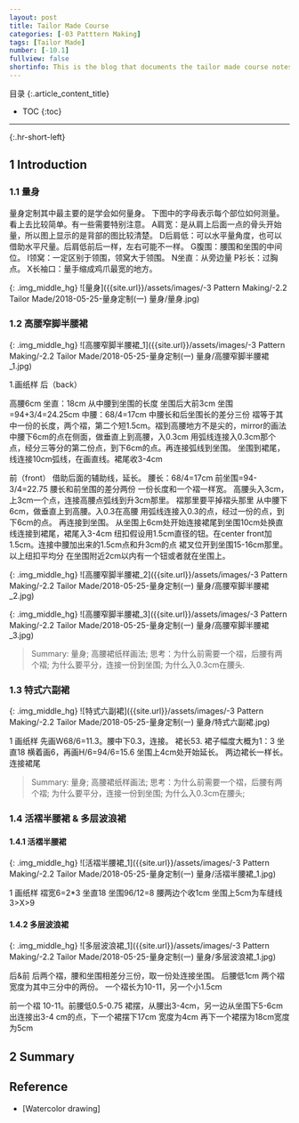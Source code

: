 ```yaml
---
layout: post
title: Tailor Made Course
categories: [-03 Patttern Making]
tags: [Tailor Made]
number: [-10.1]
fullview: false
shortinfo: This is the blog that documents the tailor made course notes.
---
```

目录
{:.article_content_title}

* TOC
{:toc}

---
{:.hr-short-left}


## 1 Introduction

### 1.1 量身

量身定制其中最主要的是学会如何量身。
下图中的字母表示每个部位如何测量。看上去比较简单。有一些需要特别注意。
A肩宽：是从肩上后面一点的骨头开始量，所以图上显示的是背部的图比较清楚。
D后肩低：可以水平量角度，也可以借助水平尺量。后肩低前后一样，左右可能不一样。
G腹围：腰围和坐围的中间位。
I领窝：一定区别于领围，领窝大于领围。
N坐直：从旁边量
P衫长：过胸点。
X长袖口：量手缩成鸡爪最宽的地方。


{: .img_middle_hg}
![量身]({{site.url}}/assets/images/-3 Pattern Making/-2.2 Tailor Made/2018-05-25-量身定制(一) 量身/量身.jpg)


### 1.2 高腰窄脚半腰裙

{: .img_middle_hg}
![高腰窄脚半腰裙_1]({{site.url}}/assets/images/-3 Pattern Making/-2.2 Tailor Made/2018-05-25-量身定制(一) 量身/高腰窄脚半腰裙_1.jpg)

1.画纸样
后（back）

高腰6cm
坐直：18cm 从中腰到坐围的长度
坐围后大前3cm 坐围=94+3/4=24.25cm
中腰：68/4=17cm 
中腰长和后坐围长的差分三份
褶等于其中一份的长度，两个褶，第二个短1.5cm。褶到高腰地方不是尖的，mirror的画法
中腰下6cm的点在侧面，做垂直上到高腰，入0.3cm
用弧线连接入0.3cm那个点，经分三等分的第二份点，到下6cm的点。再连接弧线到坐围。
坐围到裙尾，线连接10cm弧线，在画直线。裙尾收3-4cm

前（front）
借助后面的辅助线，延长。
腰长：68/4=17cm
前坐围=94-3/4=22.75
腰长和前坐围的差分两份
一份长度和一个褶一样宽。
高腰头入3cm，上3cm一个点，连接高腰点弧线到升3cm那里。
褶那里要平掉褶头那里
从中腰下6cm，做垂直上到高腰。入0.3在高腰
用弧线连接入0.3的点，经过一份的点，到下6cm的点。
再连接到坐围。
从坐围上6cm处开始连接裙尾到坐围10cm处换直线连接到裙尾，裙尾入3-4cm
纽扣假设用1.5cm直径的钮。在center front加1.5cm。连接中腰加出来的1.5cm点和升3cm的点
裙叉位开到坐围15-16cm那里。以上纽扣平均分
在坐围附近2cm以内有一个钮或者就在坐围上。


{: .img_middle_hg}
![高腰窄脚半腰裙_2]({{site.url}}/assets/images/-3 Pattern Making/-2.2 Tailor Made/2018-05-25-量身定制(一) 量身/高腰窄脚半腰裙_2.jpg)

{: .img_middle_hg}
![高腰窄脚半腰裙_3]({{site.url}}/assets/images/-3 Pattern Making/-2.2 Tailor Made/2018-05-25-量身定制(一) 量身/高腰窄脚半腰裙_3.jpg)

> Summary: 量身; 高腰裙纸样画法; 思考：为什么前需要一个褶，后腰有两个褶; 为什么要平分，连接一份到坐围; 为什么入0.3cm在腰头.

### 1.3 特式六副裙

{: .img_middle_hg}
![特式六副裙]({{site.url}}/assets/images/-3 Pattern Making/-2.2 Tailor Made/2018-05-25-量身定制(一) 量身/特式六副裙.jpg)

1 画纸样
先画W68/6=11.3。腰中下0.3，连接。
裙长53.
裙子幅度大概为1：3
坐直18
横着画6，再画H/6=94/6=15.6
坐围上4cm处开始延长。
两边裙长一样长。
连接裙尾

> Summary: 量身; 高腰裙纸样画法; 思考：为什么前需要一个褶，后腰有两个褶; 为什么要平分，连接一份到坐围; 为什么入0.3cm在腰头;

### 1.4 活褶半腰裙 & 多层波浪裙

#### 1.4.1 活褶半腰裙

{: .img_middle_hg}
![活褶半腰裙_1]({{site.url}}/assets/images/-3 Pattern Making/-2.2 Tailor Made/2018-05-25-量身定制(一) 量身/活褶半腰裙_1.jpg)


1 画纸样
褶宽6=2*3
坐直18
坐围96/12=8
腰两边个收1cm
坐围上5cm为车缝线 3>X>9


#### 1.4.2 多层波浪裙

{: .img_middle_hg}
![多层波浪裙_1]({{site.url}}/assets/images/-3 Pattern Making/-2.2 Tailor Made/2018-05-25-量身定制(一) 量身/多层波浪裙_1.jpg)

后&前
后两个褶，腰和坐围相差分三份，取一份处连接坐围。
后腰低1cm
两个褶宽度为其中三分中的两份。
一个褶长为10-11，另一个小1.5cm

前一个褶 10-11。前腰低0.5-0.75
裙摆，从腰出3-4cm，另一边从坐围下5-6cm出连接出3-4 cm的点，下一个裙摆下17cm
宽度为4cm
再下一个裙摆为18cm宽度为5cm


## 2 Summary



## Reference

- [Watercolor drawing]





